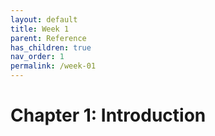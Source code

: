 ```yaml
---
layout: default
title: Week 1
parent: Reference
has_children: true
nav_order: 1
permalink: /week-01
---
```


# Chapter 1: Introduction